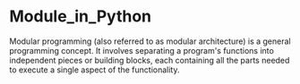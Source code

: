 # Module_in_Python
  Modular programming (also referred to as modular architecture) is a general programming concept. It involves separating a program's functions into independent pieces or building blocks, each containing all the parts needed to execute a single aspect of the functionality.
